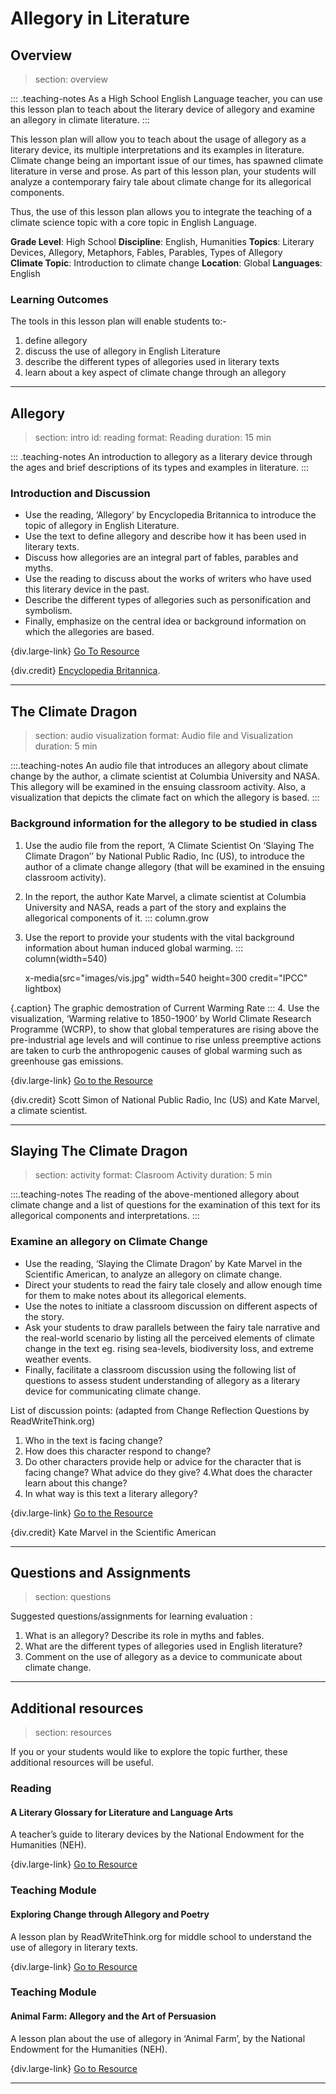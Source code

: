 # Allegory in Literature

## Overview
> section: overview

::: .teaching-notes
As a High School English Language teacher, you can use this lesson plan to teach about the literary device of allegory and examine an allegory in climate literature. 
:::

This lesson plan will allow you to teach about the usage of allegory as a literary device, its multiple interpretations and its examples in literature. Climate change being an important issue of our times, has spawned climate literature in verse and prose. As part of this lesson plan, your students will analyze a contemporary fairy tale about climate change for its allegorical components.

Thus, the use of this lesson plan allows you to integrate the teaching of a climate science topic with a core topic in English Language.

__Grade Level__: High School
__Discipline__: English, Humanities 
__Topics__: Literary Devices, Allegory, Metaphors, Fables, Parables, Types of Allegory  
__Climate Topic__: Introduction to climate change
__Location__: Global
__Languages__: English  

### Learning Outcomes

The tools in this lesson plan will enable students to:-

1. define allegory
2. discuss the use of allegory in English Literature
3. describe the different types of allegories used in literary texts
4. learn about a key aspect of climate change through an allegory

---

## Allegory
> section: intro
> id: reading
> format: Reading
> duration: 15 min

::: .teaching-notes
An introduction to allegory as a literary device through the ages and brief descriptions of its types and examples in literature.
:::

### Introduction and Discussion

* Use the reading, ‘Allegory’ by Encyclopedia Britannica to introduce the topic of allegory in English Literature.
* Use the text to define allegory and describe how it has been used in literary texts.
* Discuss how allegories are an integral part of fables, parables and myths.
* Use the reading to discuss about the works of writers who have used this literary device in the past.
* Describe the different types of allegories such as personification and symbolism.
* Finally, emphasize on the central idea or background information on which the allegories are based.

{div.large-link} [Go To Resource](https://www.britannica.com/art/allegory-art-and-literature)

{div.credit}  [Encyclopedia Britannica](https://www.britannica.com).

---

## The Climate Dragon
> section: audio visualization
> format: Audio file and Visualization
> duration: 5 min 

:::.teaching-notes
An audio file that introduces an allegory about climate change by the author, a climate scientist at Columbia University and NASA. 
This allegory will be examined in the ensuing classroom activity. Also, a visualization that depicts the climate fact on which the allegory is based.
:::

### Background information for the allegory to be studied in class

1. Use the audio file from the report, ‘A Climate Scientist On ‘Slaying The Climate Dragon’’ by National Public Radio, Inc (US), to introduce the author of a climate change allegory (that will be examined in the ensuing classroom activity).
2. In the report, the author Kate Marvel, a climate scientist at Columbia University and NASA, reads a part of the story and explains the allegorical components of it.
::: column.grow
3. Use the report to provide your students with the vital background information about human induced global warming.
::: column(width=540)

    x-media(src="images/vis.jpg" width=540 height=300 credit="IPCC" lightbox)

{.caption}  The graphic demostration of Current Warming Rate
:::
4. Use the visualization, ‘Warming relative to 1850-1900’ by World Climate Research Programme (WCRP), to show that global temperatures are rising above the pre-industrial age levels and will continue to rise unless preemptive actions are taken to curb the anthropogenic causes of global warming such as greenhouse gas emissions.


{div.large-link} [Go to the Resource](https://www.npr.org/2018/10/20/659122551/a-climate-scientist-on-slaying-the-climate-dragon)

{div.credit} Scott Simon of National Public Radio, Inc (US) and Kate Marvel, a climate scientist.

---

## Slaying The Climate Dragon
> section: activity
> format: Clasroom Activity
> duration: 5 min 

:::.teaching-notes
The reading of the above-mentioned allegory about climate change and a list of questions for the examination of this text for its allegorical components and interpretations.
:::

### Examine an allegory on Climate Change

* Use the reading, ‘Slaying the Climate Dragon’ by Kate Marvel in the Scientific American, to analyze an allegory on climate change.
* Direct your students to read the fairy tale closely and allow enough time for them to make notes about its allegorical elements.
* Use the notes to initiate a classroom discussion on different aspects of the story.
* Ask your students to draw parallels between the fairy tale narrative and the real-world scenario by listing all the perceived elements of climate change in the text eg. rising sea-levels, biodiversity loss, and extreme weather events.
* Finally, facilitate a classroom discussion using the following list of questions to assess student understanding of allegory as a literary device for communicating climate change.

List of discussion points: (adapted from Change Reflection Questions by ReadWriteThink.org)

1. Who in the text is facing change?
2. How does this character respond to change?
3. Do other characters provide help or advice for the character that is facing change? What advice do they give?
4.What does the character learn about this change?
5. In what way is this text a literary allegory?

{div.large-link} [Go to the Resource](https://blogs.scientificamerican.com/hot-planet/slaying-the-climate-dragon/)

{div.credit} Kate Marvel in the Scientific American

---

## Questions and Assignments
> section: questions

Suggested questions/assignments for learning evaluation :

1. What is an allegory? Describe its role in myths and fables.
2. What are the different types of allegories used in English literature?
3. Comment on the use of allegory as a device to communicate about climate change.

---

## Additional resources
> section: resources

If you or your students would like to explore the topic further, these additional resources will be useful.

### Reading
#### A Literary Glossary for Literature and Language Arts

A teacher’s guide to literary devices by the National Endowment for the Humanities (NEH).     

{div.large-link} [Go to Resource](https://edsitement.neh.gov/teachers-guides/literary-glossary-literature-and-language-arts#allegory)

### Teaching Module 
#### Exploring Change through Allegory and Poetry

A lesson plan by ReadWriteThink.org for middle school to understand the use of allegory in literary texts.

{div.large-link} [Go to Resource](http://www.readwritethink.org/classroom-resources/lesson-plans/exploring-change-through-allegory-1082.html?tab=4#tabs)


### Teaching Module
#### Animal Farm: Allegory and the Art of Persuasion

A lesson plan about the use of allegory in ‘Animal Farm’, by the National Endowment for the Humanities (NEH).  

{div.large-link} [Go to Resource](https://edsitement.neh.gov/lesson-plans/animal-farm-allegory-and-art-persuasion)


---